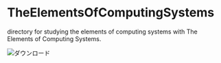 # TheElementsOfComputingSystems
directory for studying the elements of computing systems with The Elements of Computing Systems.

![ダウンロード](https://user-images.githubusercontent.com/66750091/98540581-8502e200-22d1-11eb-8995-ac79d8127114.jpeg)
